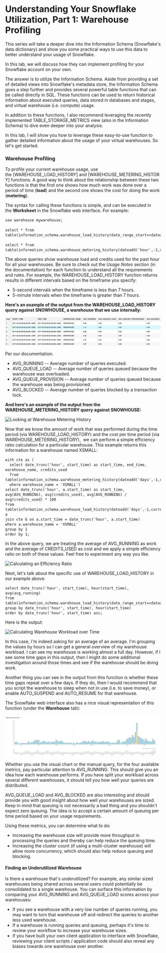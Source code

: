 
Understanding Your Snowflake Utilization, Part 1: Warehouse Profiling
=====================================================================

This series will take a deeper dive into the Information Schema
(Snowflake's data dictionary) and show you some practical ways to use
this data to better understand your usage of Snowflake.

In this lab, we will discuss how they can implement profiling for your Snowflake account on your own.

The answer is to utilize the Information Schema. Aside from providing a
set of detailed views into Snowflake's metadata store, the Information
Schema goes a step further and provides several powerful table functions
that can be called directly in SQL. These functions can be used to
return historical information about executed queries, data stored in
databases and stages, and virtual warehouse (i.e. compute) usage.

In addition to these functions, I also recommend leveraging the recently
implemented TABLE\_STORAGE\_METRICS view (also in the Information
Schema) to dive even deeper into your analysis.

In this lab, I will show you how to leverage these easy-to-use function
to gather detailed information about the usage of your virtual
warehouses. So let's get started.

### Warehouse Profiling

To profile your current warehouse usage, use
the [WAREHOUSE\_LOAD\_HISTORY] and [WAREHOUSE\_METERING\_HISTORY] functions.
A good way to think about the relationship between these two functions
is that the first one shows how much work was done over a period of time
(**load**) and the second one shows the cost for doing the work
(**metering**).

The syntax for calling these functions is simple, and can be executed in
the **Worksheet** in the Snowflake web interface. For example:

```
use warehouse mywarehouse;

select * from table(information_schema.warehouse_load_history(date_range_start=>dateadd('hour',-1,current_timestamp())));

select * from table(information_schema.warehouse_metering_history(dateadd('hour',-1,current_date()),current_date()));
```

The above queries show warehouse load and credits used for the past hour
for all your warehouses. Be sure to check out the *Usage Notes* section
(in the documentation) for each function to understand all the
requirements and rules. For example, the WAREHOUSE\_LOAD\_HISTORY
function returns results in different intervals based on the timeframe
you specify:

-   5-second intervals when the timeframe is less than 7 hours.
-   5-minute intervals when the timeframe is greater than 7 hours.

**Here's an example of the output from the WAREHOUSE\_LOAD\_HISTORY
query against SNOWHOUSE, a warehouse that we use internally:**

![](./images_warehouse/WH-Profiling-1.webp)

Per our documentation:

-   AVG\_RUNNING -- Average number of queries executed.
-   AVG\_QUEUE\_LOAD -- Average number of queries queued because the
    warehouse was overloaded.
-   AVG\_QUEUE\_PROVISION -- Average number of queries queued because
    the warehouse was being provisioned.
-   AVG\_BLOCKED -- Average number of queries blocked by a transaction
    lock.

**And here's an example of the output from the
WAREHOUSE\_METERING\_HISTORY query against SNOWHOUSE:**

![Looking at Warehouse Metering
History](./images_warehouse/WH-Profiling-2.webp)

Now that we know the amount of work that was performed during the time
period (via WAREHOUSE\_LOAD\_HISTORY) and the cost per time period (via
WAREHOUSE\_METERING\_HISTORY),  we can perform a simple efficiency ratio
calculation for a particular warehouse. This example returns this
information for a warehouse named XSMALL:

```
with cte as (
  select date_trunc('hour', start_time) as start_time, end_time, warehouse_name, credits_used
  from table(information_schema.warehouse_metering_history(dateadd('days',-1,current_date()),current_date()))
  where warehouse_name = 'XSMALL')
select date_trunc('hour', a.start_time) as start_time, avg(AVG_RUNNING), avg(credits_used), avg(AVG_RUNNING) / avg(credits_used) * 100 
from table(information_schema.warehouse_load_history(dateadd('days',-1,current_date()),current_date())) a
join cte b on a.start_time = date_trunc('hour', a.start_time)
where a.warehouse_name = 'XSMALL'
group by 1
order by 1;
```

In the above query, we are treating the average of AVG\_RUNNING as work
and the average of CREDITS\_USED as cost and we apply a simple
efficiency ratio on both of these values. Feel free to experiment any
way you like.

![Calculating an Efficiency
Ratio](./images_warehouse/WH-Profiling-3.webp)

Next, let's talk about the specific use of WAREHOUSE\_LOAD\_HISTORY in
our example above:

```
select date_trunc('hour', start_time), hour(start_time), avg(avg_running)
from table(information_schema.warehouse_load_history(date_range_start=>dateadd('day',-1,current_timestamp())))
group by date_trunc('hour', start_time), hour(start_time)
order by date_trunc('hour', start_time) asc;
```

Here is the output:

![Calculating Warehouse Workload over
Time](./images_warehouse/WH-Profiling-4.webp)

In this case, I'm indeed asking for an average of an average. I'm
grouping the values by hours so I can get a general overview of my
warehouse workload. I can see my warehouse is working almost a full day.
However, if I see some time gaps in this output, then I might do some
additional investigation around those times and see if the warehouse
should be doing work.

Another thing you can see in the output from this function is whether
these time gaps repeat over a few days. If they do, then I would
recommend that you script the warehouse to sleep when not in use (i.e.
to save money), or enable AUTO\_SUSPEND and AUTO\_RESUME for that
warehouse.

The Snowflake web interface also has a nice visual representation of
this function (under the **Warehouse** tab):

![](./images_warehouse/WH-Profiling-5.webp)



Whether you use the visual chart or the manual query, for the four
available metrics, pay particular attention to AVG\_RUNNING. This should
give you an idea how each warehouse performs. If you have split your
workload across several different warehouses, it should tell you how
well your queries are distributed.

AVG\_QUEUE\_LOAD and AVG\_BLOCKED are also interesting and should
provide you with good insight about how well your warehouses are sized.
Keep in mind that queuing is not necessarily a bad thing and you
shouldn't expect zero queuing. The idea is to accept a certain amount of
queuing per time period based on your usage requirements.

Using these metrics, you can determine what to do:

-   Increasing the warehouse size will provide more throughput in
    processing the queries and thereby can help reduce the queuing time.
-   Increasing the cluster count (if using a multi-cluster warehouse)
    will allow more concurrency, which should also help reduce queuing
    and blocking.

#### Finding an Underutilized Warehouse

Is there a warehouse that's underutilized? For example, any similar
sized warehouses being shared across several users could potentially be
consolidated to a single warehouse. You can surface this information by
comparing your AVG\_RUNNING and AVG\_QUEUE\_LOAD scores across your
warehouses:

-   If you see a warehouse with a very low number of queries running,
    you may want to turn that warehouse off and redirect the queries to
    another less used warehouse.
-   If a warehouse is running queries and queuing, perhaps it's time to
    review your workflow to increase your warehouse sizes.
-   If you have built your own client application to interface with
    Snowflake, reviewing your client scripts / application code should
    also reveal any biases towards one warehouse over another.

